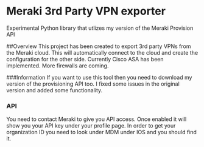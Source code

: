 # Meraki 3rd Party VPN exporter
Experimental Python library that utlizes my version of the Meraki Provision API

##Overview
This project has been created to export 3rd party VPNs from the Meraki cloud. This will automatically connect to the cloud and create the configuration for the other side. Currently Cisco ASA has been implemented. More firewalls are coming.

###Information
If you want to use this tool then you need to download my version of the provisioning API too. I fixed some issues in the original version and added some functionality.

### API
You need to contact Meraki to give you API access. Once enabled it will show you your API key under your profile page. In order to get your organization ID you need to look under MDM under IOS and you should find it.
